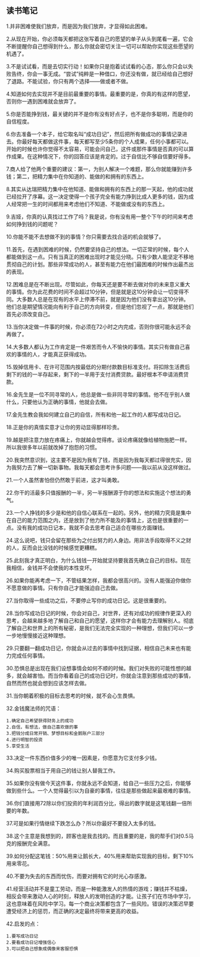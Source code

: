 ## 读书笔记

1.并非困难使我们放弃，而是因为我们放弃，才显得如此困难。

2.从现在开始，你必须每天都把这张写着自己的愿望的单子从头到尾看一遍，它会不断提醒你自己想得到什么，那么你就会密切关注一切可以帮助你实现这些愿望的机遇了。

3.不是试试看，而是去切实行动！如果你只是抱着试试看的心态，那么你只会以失败告终，你会一事无成。“尝试”纯粹是一种借口，你还没有做，就已经给自己想好了退路。不能试验，你只有两个选择——做或者不做。

4.知道如何去实现并不是目前最重要的事情。最重要的是，你真的有这样的愿望，否则你一遇到困难就会放弃了。

5.你是否能挣到钱，最关键的并不是你有没有好点子，也不是你多聪明，而是你的自信程度。

6.你去准备一个本子，给它取名叫“成功日记”，然后把所有做成功的事情记录进去。你最好每天都做这件事，每天都写至少5条你的个人成果，任何小事都可以。开始的时候也许你觉得不太容易，可能会问自己，这件或那件事情是否真的可以算作成果。在这种情况下，你的回答应该是肯定的。过于自信比不够自信要好得多。

7.商人给了他两个重要的建议：第一，为别人解决一个难题，那么你就能赚到许多钱；第二，把精力集中在你知道的、能做的和拥有的东西上。

8.其实从达瑞把精力集中在他知道、能做和拥有的东西上的那一天起，他的成功就已经拉开了序幕。这一决定使得一个孩子完全有能力挣到比成人更多的钱，因为成人经常把一生的时间都用来考虑他们不知道、不能做或没有的东西上。

9.吉娅，你真的认真找过工作了吗？我是说，你有没有用一整个下午的时间来考虑如何挣到钱的问题呢？

10.你能不能不去想做不到的事情？你只需要去找合适的机会就够了。

11.首先，在遇到困难的时候，仍然要坚持自己的想法。一切正常的时候，每个人都能做到这一点。只有当真正的困难出现时才能见分晓。只有少数人能坚定不移地贯彻自己的计划。那些非常成功的人，甚至有能力在他们最困难的时候作出最杰出的表现。

12.困难总是在不断出现。尽管如此，你每天还是要不断去做对你的未来意义重大的事情。你为此花费的时间不会超过10分钟，但是就是这10分钟会让一切变得不同。大多数人总是在现有的水平上停滞不前，就是因为他们没有拿出这10分钟。他们总是期望情况能向有利于自己的方向转变，但是他们忽视了一点，那就是他们首先必须改变自己。

13.当你决定做一件事的时候，你必须在72小时之内完成，否则你很可能永远不会再做了。

14.大多数人都认为工作肯定是一件艰苦而令人不愉快的事情。其实只有做自己喜欢的事情的人，才能真正获得成功。

15.毁掉信用卡、在许可范围内按最低的分期付款数目标准支付。将扣除生活费后剩下的钱的一半存起来，剩下的一半用于支付消费贷款。最好根本不申请消费贷款。

16.金先生是一位不同寻常的人，他总是做一些非同寻常的事情。他不在乎别人做什么，只要他认为正确的事情，他就会去做。

17.金先生教会我如何建立自己的自信，所有和他一起工作的人都写成功日记。

18.正是你的真情实意才让你的劳动显得那样珍贵。

19.越是把注意力放在疼痛上，你就越会觉得疼。谈论疼痛就像给植物施肥一样。所以我很多年以前就改掉了抱怨的习惯。

20.我突然意识到，这主要不是因为我有了钱，而是因为我每天都过得很充实，因为我努力去了解一切新事物。我每天都会思考许多问题——我以前从没这样做过。

21.一个人虽然害怕但仍然敢于前进，这才叫勇敢。

22.你干的活最多只值报酬的一半，另一半报酬源于你的想法和实施这个想法的勇气。

23.一个人挣钱的多少是和他的自信心联系在一起的。另外，他的精力究竟是集中在自己的能力范围之内，还是放到了他力所不能及的事情上，这也是很重要的一点。没有我的成功日记本，我就不会去思考自己适合在哪些方面赚钱。

24.这么说吧，钱只会留在那些为之付出努力的人身边。用非法手段取得不义之财的人，反而会比没钱的时候感觉更糟糕。

25.此刻我才真正明白，为什么钱钱一开始就坚持要我首先确立自己的目标。现在我相信，金钱并不会使我的本性变坏。

26.如果你能再考虑一下，不管结果怎样，我都会很高兴的。没有人能强迫你做你不愿意做的事情。只有你自己才能强迫自己去做。

27.当你取得一些成功之后，不要停止写你的成功日记。这是很重要的。

28.当你写成功日记的时候，你会对自己，对世界，还有对成功的规律作更深入的思考，会越来越多地了解自己和自己的愿望，这样你才会有能力去理解别人。彻底了解自己和世界上的所有秘密，是我们无法完全实现的一种理想，但我们可以一步一步地慢慢接近这种理想。

29.只要翻一翻成功日记，你就会从过去的事情中找到证据，相信自己未来也有能力完成任何事情。

30.恐惧总是出现在我们设想事情会如何不顺的时候。我们对失败的可能性想的越多，就会越害怕。而当你看着自己的成功日记时，你就会注意到那些成功的事情，自然而然也就会想到应该怎样去做。

31.当你朝着积极的目标去思考的时候，就不会心生畏惧。

32.金钱魔法师的咒语：

```
1.确定自己希望获得财务上的成功
2.自信，有想法，做自己喜欢做的事
3.把钱分成日常开销、梦想目标和金鹅账户三部分
4.进行明智的投资
5.享受生活
```

33.决定一件东西价值多少的唯一因素是，你愿意为它支付多少钱。

34.购买股票相当于用自己的钱让别人替我工作。

35.如果你没有做今天这件事，你就永远不会知道，给自己一些压力之后，你能够做到些什么。一个人觉得最引以为自豪的事情，往往是那些做起来最艰难的事情。

36.你们直接用72除以你们投资的年利润百分比，得出的数字就是这笔钱翻一倍所要的年数。

37.可是如果行情继续下跌怎么办？所以你最好不要投入太多的钱。

38.这个主意是我想到的，顾客也是我去找的。而且重要的是，我的帮手们对0.5马克的报酬完全满意。

39.如何分配这笔钱：50%用来让鹅长大，40%用来帮助实现我的目标，剩下10%用来零花。

40.不要为失去的东西而忧伤，而要对拥有它的时光心存感激。

41.经营活动并不是童工劳动，而是一种能激发人的热情的游戏；赚钱并不枯燥，相反会带来激动人心的时刻，释放人的发明创造的才能。让孩子们在市场中学习，这也意味着在风险中学习。每一个商业决策都包含了一些风险。错误的决策迟早要遭受经济上的惩罚，而正确的决定最终将带来更高的收益。

42.启发的点：

```
1.要写成功日记
2.要看成功日记增强信心
3.可以把自己想象成偶像来客服恐惧
```




